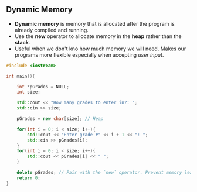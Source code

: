 ## Dynamic Memory

- **Dynamic memory** is memory that is allocated after the program is already compiled and running.
- Use the **new** operator to allocate memory in the **heap** rather than the **stack**.
- Useful when we don't kno how much memory we will need. Makes our programs more flexible especially when accepting *user input*.

```cpp
#include <iostream>

int main(){

    int *pGrades = NULL;
    int size;

    std::cout << "How many grades to enter in?: ";
    std::cin >> size;

    pGrades = new char[size]; // Heap

    for(int i = 0; i < size; i++){
        std::cout << "Enter grade #" << i + 1 << ": ";
        std::cin >> pGrades[i];
    }
    for(int i = 0; i < size; i++){
        std::cout << pGrades[i] << " ";
    }

    delete pGrades; // Pair with the `new` operator. Prevent memory leak.
    return 0;
}
```